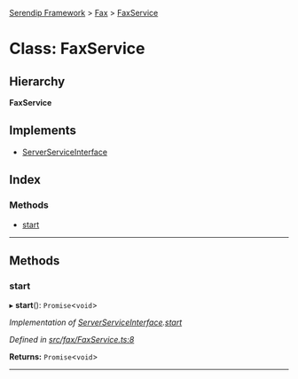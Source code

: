 [Serendip Framework](../README.md) > [Fax](../modules/fax.md) > [FaxService](../classes/fax.faxservice.md)

# Class: FaxService

## Hierarchy

**FaxService**

## Implements

* [ServerServiceInterface](../interfaces/server.serverserviceinterface-1.md)

## Index

### Methods

* [start](fax.faxservice.md#start)

---

## Methods

<a id="start"></a>

###  start

▸ **start**(): `Promise`<`void`>

*Implementation of [ServerServiceInterface](../interfaces/server.serverserviceinterface-1.md).[start](../interfaces/server.serverserviceinterface-1.md#start)*

*Defined in [src/fax/FaxService.ts:8](https://github.com/m-esm/serendip/blob/17b0858/src/fax/FaxService.ts#L8)*

**Returns:** `Promise`<`void`>

___

